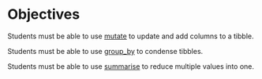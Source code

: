 # Objectives

Students must be able to use [mutate](https://www.rdocumentation.org/packages/dplyr/versions/0.5.0/topics/mutate) to update and add columns to a tibble.

Students must be able to use [group_by](https://www.rdocumentation.org/packages/dplyr/versions/0.7.3/topics/group_by) to condense tibbles.

Students must be able to use [summarise](https://www.rdocumentation.org/packages/dplyr/versions/0.7.3/topics/summarise) to reduce multiple values into one.
